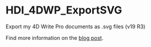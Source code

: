 # HDI_4DWP_ExportSVG

Export my 4D Write Pro documents as .svg files (v19 R3)

Find more information on the [blog post](https://blog.4d.com/export-4d-write-pro-documents-to-svg-format/).
